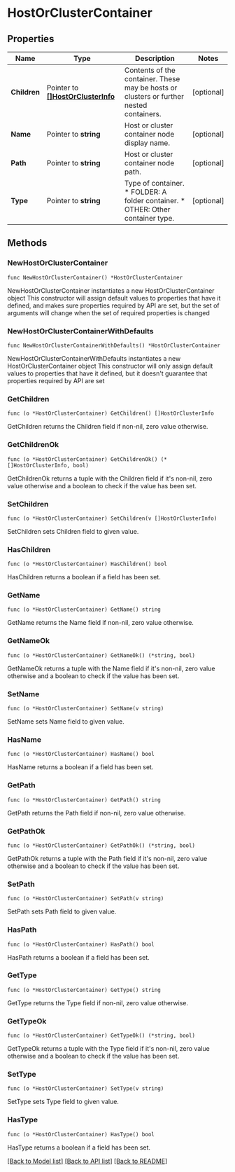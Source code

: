 # HostOrClusterContainer

## Properties

Name | Type | Description | Notes
------------ | ------------- | ------------- | -------------
**Children** | Pointer to [**[]HostOrClusterInfo**](HostOrClusterInfo.md) | Contents of the container. These may be hosts or clusters or further nested containers. | [optional] 
**Name** | Pointer to **string** | Host or cluster container node display name. | [optional] 
**Path** | Pointer to **string** | Host or cluster container node path. | [optional] 
**Type** | Pointer to **string** | Type of container. * FOLDER: A folder container. * OTHER: Other container type. | [optional] 

## Methods

### NewHostOrClusterContainer

`func NewHostOrClusterContainer() *HostOrClusterContainer`

NewHostOrClusterContainer instantiates a new HostOrClusterContainer object
This constructor will assign default values to properties that have it defined,
and makes sure properties required by API are set, but the set of arguments
will change when the set of required properties is changed

### NewHostOrClusterContainerWithDefaults

`func NewHostOrClusterContainerWithDefaults() *HostOrClusterContainer`

NewHostOrClusterContainerWithDefaults instantiates a new HostOrClusterContainer object
This constructor will only assign default values to properties that have it defined,
but it doesn't guarantee that properties required by API are set

### GetChildren

`func (o *HostOrClusterContainer) GetChildren() []HostOrClusterInfo`

GetChildren returns the Children field if non-nil, zero value otherwise.

### GetChildrenOk

`func (o *HostOrClusterContainer) GetChildrenOk() (*[]HostOrClusterInfo, bool)`

GetChildrenOk returns a tuple with the Children field if it's non-nil, zero value otherwise
and a boolean to check if the value has been set.

### SetChildren

`func (o *HostOrClusterContainer) SetChildren(v []HostOrClusterInfo)`

SetChildren sets Children field to given value.

### HasChildren

`func (o *HostOrClusterContainer) HasChildren() bool`

HasChildren returns a boolean if a field has been set.

### GetName

`func (o *HostOrClusterContainer) GetName() string`

GetName returns the Name field if non-nil, zero value otherwise.

### GetNameOk

`func (o *HostOrClusterContainer) GetNameOk() (*string, bool)`

GetNameOk returns a tuple with the Name field if it's non-nil, zero value otherwise
and a boolean to check if the value has been set.

### SetName

`func (o *HostOrClusterContainer) SetName(v string)`

SetName sets Name field to given value.

### HasName

`func (o *HostOrClusterContainer) HasName() bool`

HasName returns a boolean if a field has been set.

### GetPath

`func (o *HostOrClusterContainer) GetPath() string`

GetPath returns the Path field if non-nil, zero value otherwise.

### GetPathOk

`func (o *HostOrClusterContainer) GetPathOk() (*string, bool)`

GetPathOk returns a tuple with the Path field if it's non-nil, zero value otherwise
and a boolean to check if the value has been set.

### SetPath

`func (o *HostOrClusterContainer) SetPath(v string)`

SetPath sets Path field to given value.

### HasPath

`func (o *HostOrClusterContainer) HasPath() bool`

HasPath returns a boolean if a field has been set.

### GetType

`func (o *HostOrClusterContainer) GetType() string`

GetType returns the Type field if non-nil, zero value otherwise.

### GetTypeOk

`func (o *HostOrClusterContainer) GetTypeOk() (*string, bool)`

GetTypeOk returns a tuple with the Type field if it's non-nil, zero value otherwise
and a boolean to check if the value has been set.

### SetType

`func (o *HostOrClusterContainer) SetType(v string)`

SetType sets Type field to given value.

### HasType

`func (o *HostOrClusterContainer) HasType() bool`

HasType returns a boolean if a field has been set.


[[Back to Model list]](../README.md#documentation-for-models) [[Back to API list]](../README.md#documentation-for-api-endpoints) [[Back to README]](../README.md)


